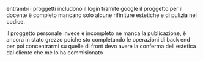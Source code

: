 entrambi i proggetti includono il login tramite google
il proggetto per il docente è completo mancano solo alcune rifiniture estetiche e di pulizia nel codice.

il proggetto personale invece è incompleto ne manca la publicazione, 
è ancora in stato grezzo poiche sto completando le operazioni di back end per poi concentrarmi su quelle di front devo avere la conferma dell estetica dal cliente che me lo ha commisionato
